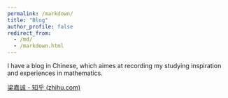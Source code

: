 ```yaml
---
permalink: /markdown/
title: "Blog"
author_profile: false
redirect_from: 
  - /md/
  - /markdown.html
---
```


I have a blog in Chinese, which aimes at recording my studying inspiration and experiences in mathematics.

[梁嘉诚 - 知乎 (zhihu.com)](https://www.zhihu.com/people/liang-jia-cheng-60-11/posts)
